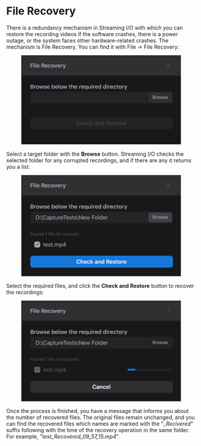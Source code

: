 # File Recovery

There is a redundancy mechanism in Streaming I/O with which you can restore the recording videos if the software crashes, there is a power outage, or the system faces other hardware-related crashes. The mechanism is File Recovery. You can find it with File -> File Recovery:

<figure><img src=".gitbook/assets/444.webp" alt=""><figcaption></figcaption></figure>

Select a target folder with the **Browse** button. Streaming I/O checks the selected folder for any corrupted recordings, and if there are any it returns you a list:

<figure><img src=".gitbook/assets/555.webp" alt=""><figcaption></figcaption></figure>

Select the required files, and click the **Check and Restore** button to recover the recordings:

<figure><img src=".gitbook/assets/666.webp" alt=""><figcaption></figcaption></figure>

Once the process is finished, you have a message that informs you about the number of recovered files. The original files remain unchanged, and you can find the recovered files which names are marked with the "_\_Recivered_" suffix following with the time of the recovery operation in the same folder. For example, "_test\_Recovered\_09\_57\_15.mp4_".

